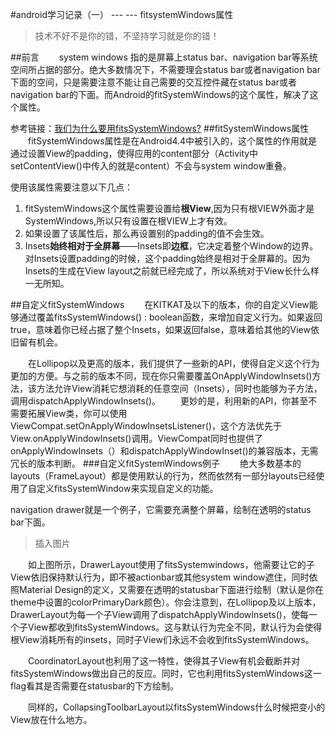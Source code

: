 #android学习记录（一） --- --- fitsystemWindows属性

>技术不好不是你的错，不坚持学习就是你的错！

##前言
&emsp;&emsp;system windows 指的是屏幕上status bar、navigation bar等系统空间所占据的部分。绝大多数情况下，不需要理会status bar或者navigation bar下面的空间，只是需要注意不能让自己需要的交互控件藏在status bar或者navigation bar的下面。而Android的fitSystemWindows的这个属性，解决了这个属性。

参考链接：[我们为什么要用fitsSystemWindows?](https://github.com/hehonghui/android-tech-frontier/blob/master/issue-35/%E4%B8%BA%E4%BB%80%E4%B9%88%E6%88%91%E4%BB%AC%E8%A6%81%E7%94%A8fitsSystemWindows.md)
##fitSystemWindows属性
&emsp;&emsp;fitSystemWindows属性是在Android4.4中被引入的，这个属性的作用就是通过设置View的padding，使得应用的content部分（Activity中setContentView()中传入的就是content）不会与system window重叠。

使用该属性需要注意以下几点：

1. fitSystemWindows这个属性需要设置给**根View**,因为只有根VIEW外面才是SystemWindows,所以只有设置在根VIEW上才有效。
2. 如果设置了该属性后，那么再设置别的padding的值不会生效。
3. Insets**始终相对于全屏幕**——Insets即**边框**，它决定着整个Window的边界。对Insets设置padding的时候，这个padding始终是相对于全屏幕的。因为Insets的生成在View layout之前就已经完成了，所以系统对于View长什么样一无所知。

##自定义fitSystemWindows
&emsp;&emsp;在KITKAT及以下的版本，你的自定义View能够通过覆盖fitsSystemWindows() : boolean函数，来增加自定义行为。如果返回true，意味着你已经占据了整个Insets，如果返回false，意味着给其他的View依旧留有机会。

&emsp;&emsp;在Lollipop以及更高的版本，我们提供了一些新的API，使得自定义这个行为更加的方便。与之前的版本不同，现在你只需要覆盖OnApplyWindowInsets()方法，该方法允许View消耗它想消耗的任意空间（Insets），同时也能够为子方法，调用dispatchApplyWindowInsets()。
&emsp;&emsp;更妙的是，利用新的API，你甚至不需要拓展View类，你可以使用ViewCompat.setOnApplyWindowInsetsListener()，这个方法优先于View.onApplyWindowInsets()调用。ViewCompat同时也提供了onApplyWindowInsets（）和dispatchApplyWindowInset()的兼容版本，无需冗长的版本判断。
###自定义fitSystemWindows例子
&emsp;&emsp;绝大多数基本的layouts（FrameLayout）都是使用默认的行为，然而依然有一部分layouts已经使用了自定义fitsSystemWindow来实现自定义的功能。

navigation drawer就是一个例子，它需要充满整个屏幕，绘制在透明的status bar下面。

>插入图片

&emsp;&emsp;如上图所示，DrawerLayout使用了fitsSystemwindows，他需要让它的子View依旧保持默认行为，即不被actionbar或其他system window遮住，同时依照Material Design的定义，又需要在透明的statusbar下面进行绘制（默认是你在theme中设置的colorPrimaryDark颜色）。你会注意到，在Lollipop及以上版本，DrawerLayout为每一个子View调用了dispatchApplyWindowInsets()，使每一个子View都收到fitsSystemWindows。这与默认行为完全不同，默认行为会使得根View消耗所有的insets，同时子View们永远不会收到fitsSystemWindows。

&emsp;&emsp;CoordinatorLayout也利用了这一特性，使得其子View有机会截断并对fitsSystemWindows做出自己的反应。同时，它也利用fitsSystemWindows这一flag看其是否需要在statusbar的下方绘制。

&emsp;&emsp;同样的，CollapsingToolbarLayout以fitsSystemWindows什么时候把变小的View放在什么地方。

